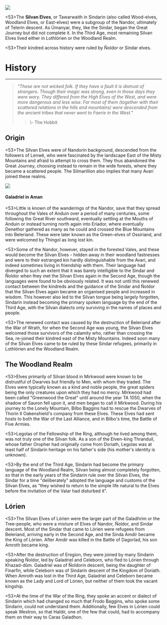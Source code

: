 ![](characters/galadriel/7.jpg)

<53>The **Silvan Elves**, or Tawarwaith in Sindarin (also called Wood-elves, Woodland Elves, or East-elves) were a subgroup of the Nandor, ultimately of Telerin descent. As Úmanyar, they, like the Sindar, began the Great Journey but did not complete it. In the Third Age, most remaining Silvan Elves lived either in Lothlórien or the Woodland Realm.

<53>Their kindred across history were ruled by Ñoldor or Sindar elves.

# History
---

> *"These are not wicked folk. If they have a fault it is distrust of strangers. Though their magic was strong, even in those days they were wary. They differed from the High Elves of the West, and were more dangerous and less wise. For most of them (together with their scattered relations in the hills and mountains) were descended from the ancient tribes that never went to Faerie in the West."*
>> \\- The Hobbit

## **Origin**

<53>The Silvan Elves were of Nandorin background, descended from the followers of Lenwë, who were fascinated by the landscape East of the Misty Mountains and afraid to attempt to cross them. They thus abandoned the Great Journey, choosing instead to remain in the wide forests, where they became a scattered people. The Silmarillion also implies that many Avari joined these realms.

![](characters/galadriel/2.jpg)

#### Galadriel in Aman

<53>Little is known of the wanderings of the Nandor, save that they spread throughout the Vales of Anduin over a period of many centuries, some following the Great River southward, eventually settling at the Mouths of Anduin or instead turning north again into Eriador, where eventually Denethor gathered as many as he could and crossed the Blue Mountains into Beleriand. These were later known as the Green-elves of Ossiriand, and were welcomed by Thingol as long lost kin.

<53>Some of the Nandor, however, stayed in the forested Vales, and these would become the Silvan Elves - hidden away in their woodland fastnesses and were to their estranged kin hardly distinguishable from the Avari, and indeed sometimes living in friendship with them. Their language had diverged to such an extent that it was barely intelligible to the Sindar and Ñoldor when they met the Silvan Elves again in the Second Age, though the languages were found to be obviously related. It was not until this renewed contact between the kindreds and the guidance of the Sindar and Ñoldor that the Silvan Elves again became an organised people and increased in wisdom. This however also led to the Silvan tongue being largely forgotten, Sindarin instead becoming the primary spoken language by the end of the Third Age, with the Silvan dialects only surviving in the names of places and people.

<53>The renewed contact was caused by the destruction of Beleriand after the War of Wrath, for when the Second Age was young, the Silvan Elves welcomed those survivors of the calamity who, rather than crossing the Sea, re-joined their kindred east of the Misty Mountains. Indeed soon many of the Silvan Elves came to be ruled by these Sindar refugees, primarily in Lothlórien and the Woodland Realm.

## **The Woodland Realm**

<53>Elves primarily of Silvan blood in Mirkwood were known to be distrustful of Dwarves but friendly to Men, with whom they traded. The Elves were typically known as a kind and noble people, the great spiders being the only creatures upon which they had no mercy. Mirkwood had been called "Greenwood the Great" until around the year TA 1050, when the shadow of Sauron fell upon it, and men began to call it Mirkwood. During his journey to the Lonely Mountain, Bilbo Baggins had to rescue the Dwarves of Thorin II Oakenshield's company from these Elves. These Elves had sent hosts to both the War of the Last Alliance, and in Bilbo's time, the Battle of Five Armies.

<53>Legolas of the Fellowship of the Ring, although he lived among them, was not truly one of the Silvan folk. As a son of the Elven-king Thranduil, whose father Oropher had originally come from Doriath, Legolas was at least half of Sindarin heritage on his father's side (his mother's identity is unknown).

<53>By the end of the Third Age, Sindarin had become the primary language of the Woodland Realm, Silvan being almost completely forgotten, so that in the early years of the Sindarin rule over the Silvan Elves, the Sindar for a time "deliberately" adopted the language and customs of the Silvan Elves, as "they wished to return to the simple life natural to the Elves before the invitation of the Valar had disturbed it".

## **Lórien**

<53>The Silvan Elves of Lórien were the larger part of the Galadhrim or the Tree-people, who were a mixture of Elves of Nandor, Ñoldor, and Sindar descent. Most of the Sindar that came to Lórien were refugees from Beleriand, arriving early in the Second Age, and the Sinda Amdír became the King of Lórien. After Amdír was killed in the Battle of Dagorlad, his son Amroth became king.

<53>After the destruction of Eregion, they were joined by many Sindarin speaking Ñoldor, led by Galadriel and Celeborn, who fled to Lórien through Khazad-dûm. Galadriel was of Ñoldorin descent, being the daughter of Finarfin, while Celeborn was of Sindarin descent of the Kingdom of Doriath. When Amroth was lost in the Third Age, Galadriel and Celeborn became known as the Lady and Lord of Lórien, but neither of them took the vacant kingship.

<53>At the time of the War of the Ring, they spoke an accent or dialect of Sindarin which had changed so much that Frodo Baggins, who spoke some Sindarin, could not understand them. Additionally, few Elves in Lórien could speak Westron, so that Haldir, one of the few that could, had to accompany them on their way to Caras Galadhon.
